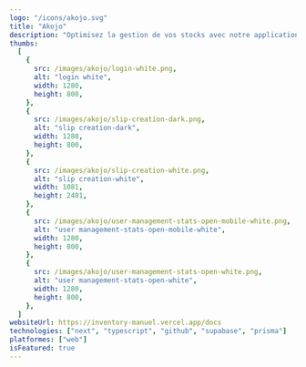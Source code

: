 ```yaml
---
logo: "/icons/akojo.svg"
title: "Akojo"
description: "Optimisez la gestion de vos stocks avec notre application efficace et intuitive."
thumbs:
  [
    {
      src: /images/akojo/login-white.png,
      alt: "login white",
      width: 1280,
      height: 800,
    },
    {
      src: /images/akojo/slip-creation-dark.png,
      alt: "slip creation-dark",
      width: 1280,
      height: 800,
    },
    {
      src: /images/akojo/slip-creation-white.png,
      alt: "slip creation-white",
      width: 1081,
      height: 2401,
    },
    {
      src: /images/akojo/user-management-stats-open-mobile-white.png,
      alt: "user management-stats-open-mobile-white",
      width: 1280,
      height: 800,
    },
    {
      src: /images/akojo/user-management-stats-open-white.png,
      alt: "user management-stats-open-white",
      width: 1280,
      height: 800,
    },
  ]
websiteUrl: https://inventory-manuel.vercel.app/docs
technologies: ["next", "typescript", "github", "supabase", "prisma"]
platformes: ["web"]
isFeatured: true
---
```

